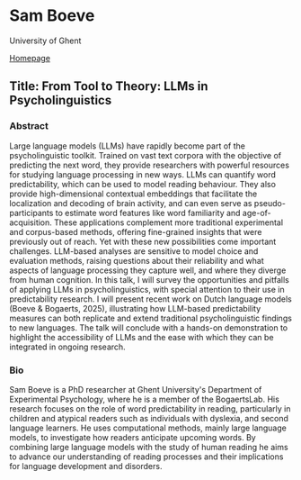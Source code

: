 # Sam Boeve

University of Ghent

[Homepage](https://research.ugent.be/web/person/sam-boeve-0/en)

## Title: From Tool to Theory: LLMs in Psycholinguistics

### Abstract 
Large language models (LLMs) have rapidly become part of the psycholinguistic toolkit. Trained on vast text corpora with the objective of predicting the next word, they provide researchers with powerful resources for studying language processing in new ways. LLMs can quantify word predictability, which can be used to model reading behaviour. They also provide high-dimensional contextual embeddings that facilitate the localization and decoding of brain activity, and can even serve as pseudo-participants to estimate word features like word familiarity and age-of-acquisition. These applications complement more traditional experimental and corpus-based methods, offering fine-grained insights that were previously out of reach. 
Yet with these new possibilities come important challenges. LLM-based analyses are sensitive to model choice and evaluation methods, raising questions about their reliability and what aspects of language processing they capture well, and where they diverge from human cognition. In this talk, I will survey the opportunities and pitfalls of applying LLMs in psycholinguistics, with special attention to their use in predictability research. I will present recent work on Dutch language models (Boeve & Bogaerts, 2025), illustrating how LLM-based predictability measures can both replicate and extend traditional psycholinguistic findings to new languages. The talk will conclude with a hands-on demonstration to highlight the accessibility of LLMs and the ease with which they can be integrated in ongoing research.     

### Bio 
Sam Boeve is a PhD researcher at Ghent University's Department of Experimental Psychology, where he is a member of the BogaertsLab. His research focuses on the role of word predictability in reading, particularly in children and atypical readers such as individuals with dyslexia, and second language learners. He uses computational methods, mainly large language models, to investigate how readers anticipate upcoming words. By combining large language models with the study of human reading he aims to advance our understanding of reading processes and their implications for language development and disorders.
